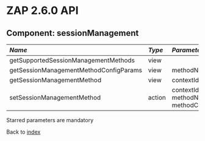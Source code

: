 # ZAP 2.6.0 API
## Component: sessionManagement
| _Name_ | _Type_ | _Parameters_ | _Description_ |
|:-------|:-------|:-------------|:--------------|
| getSupportedSessionManagementMethods| view |  |  |
| getSessionManagementMethodConfigParams| view | methodName*  |  |
| getSessionManagementMethod| view | contextId*  |  |
| setSessionManagementMethod| action | contextId* methodName* methodConfigParams  |  |

Starred parameters are mandatory

Back to [index](ApiGen_Index)

